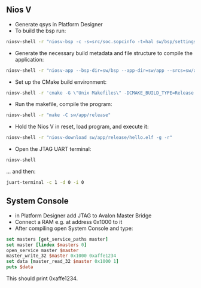 ## Nios V

- Generate qsys in Platform Designer
- To build the bsp run:

```bash
niosv-shell -r "niosv-bsp -c -s=src/soc.sopcinfo -t=hal sw/bsp/settings.bsp"
```

- Generate the necessary build metadata and file structure to compile the application:
```bash
niosv-shell -r "niosv-app --bsp-dir=sw/bsp --app-dir=sw/app --srcs=sw/app/hello.c --elf-name=hello.elf"
```

- Set up the CMake build environment:

```bash
niosv-shell -r 'cmake -G \"Unix Makefiles\" -DCMAKE_BUILD_TYPE=Release -B sw/app/release -S sw/app'
```

- Run the makefile, compile the program:

```bash
niosv-shell -r "make -C sw/app/release"
```

- Hold the Nios V in reset, load program, and execute it:

```bash
niosv-shell -r "niosv-download sw/app/release/hello.elf -g -r"
```

- Open the JTAG UART terminal:


```bash
niosv-shell
```

... and then:

```bash
juart-terminal -c 1 -d 0 -i 0
```

## System Console

- in Platform Designer add JTAG to Avalon Master Bridge
- Connect a RAM e.g. at address 0x1000 to it
- After compiling open System Console and type:

```tcl
set masters [get_service_paths master]
set master [lindex $masters 0]
open_service master $master
master_write_32 $master 0x1000 0xaffe1234
set data [master_read_32 $master 0x1000 1]
puts $data
```

This should print 0xaffe1234.


